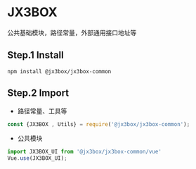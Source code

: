 # JX3BOX
公共基础模块，路径常量，外部通用接口地址等

## Step.1 Install
`npm install @jx3box/jx3box-common`  

## Step.2 Import
+ 路径常量、工具等
```javascript
const {JX3BOX , Utils} = require('@jx3box/jx3box-common');
```
+ 公共模块
```javascript
import JX3BOX_UI from '@jx3box/jx3box-common/vue'
Vue.use(JX3BOX_UI);
```